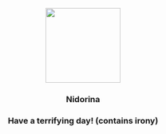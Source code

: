 <p align="center">
    <img src="https://raw.githubusercontent.com/PokeAPI/sprites/master/sprites/pokemon/30.png" width="150" height="150">
</p>
<h3 align="center"> <b>Nidorina</b></h3>
<h3 align="center">Have a terrifying day! (contains irony)</h3>
